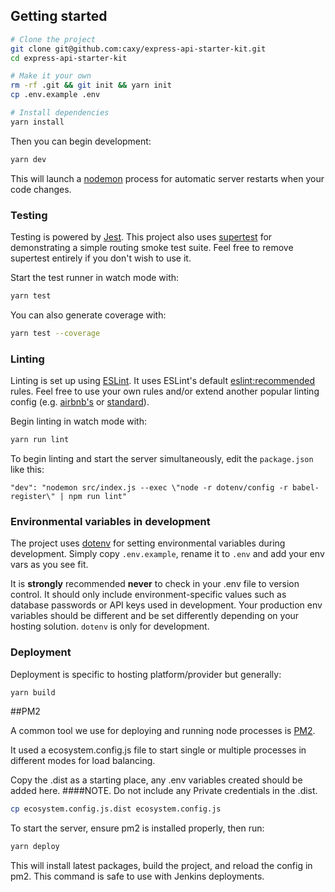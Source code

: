
## Getting started

```sh
# Clone the project
git clone git@github.com:caxy/express-api-starter-kit.git
cd express-api-starter-kit

# Make it your own
rm -rf .git && git init && yarn init
cp .env.example .env

# Install dependencies
yarn install

```
Then you can begin development:

```sh
yarn dev
```

This will launch a [nodemon](https://nodemon.io/) process for automatic server restarts when your code changes.

### Testing

Testing is powered by [Jest](https://facebook.github.io/jest/). This project also uses [supertest](https://github.com/visionmedia/supertest) for demonstrating a simple routing smoke test suite. Feel free to remove supertest entirely if you don't wish to use it.

Start the test runner in watch mode with:

```sh
yarn test

```

You can also generate coverage with:

```sh
yarn test --coverage

```

### Linting

Linting is set up using [ESLint](http://eslint.org/). It uses ESLint's default [eslint:recommended](https://github.com/eslint/eslint/blob/master/conf/eslint.json) rules. Feel free to use your own rules and/or extend another popular linting config (e.g. [airbnb's](https://www.npmjs.com/package/eslint-config-airbnb) or [standard](https://github.com/feross/eslint-config-standard)).

Begin linting in watch mode with:

```sh
yarn run lint

```

To begin linting and start the server simultaneously, edit the `package.json` like this:

```
"dev": "nodemon src/index.js --exec \"node -r dotenv/config -r babel-register\" | npm run lint"
```

### Environmental variables in development

The project uses [dotenv](https://www.npmjs.com/package/dotenv) for setting environmental variables during development. Simply copy `.env.example`, rename it to `.env` and add your env vars as you see fit. 

It is **strongly** recommended **never** to check in your .env file to version control. It should only include environment-specific values such as database passwords or API keys used in development. Your production env variables should be different and be set differently depending on your hosting solution. `dotenv` is only for development.

### Deployment

Deployment is specific to hosting platform/provider but generally:

```sh
yarn build

```

##PM2

A common tool we use for deploying and running node processes is [PM2](http://pm2.keymetrics.io/). 

It used a ecosystem.config.js file to start single or multiple processes in different modes for load balancing.

Copy the .dist as a starting place, any .env variables created should be added here. 
####NOTE. Do not include any Private credentials in the .dist.

```sh
cp ecosystem.config.js.dist ecosystem.config.js

```

To start the server, ensure pm2 is installed properly, then run:

```sh
yarn deploy
```

This will install latest packages, build the project, and reload the config in pm2.
This command is safe to use with Jenkins deployments.

